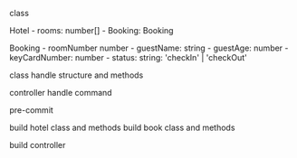 class

Hotel
    - rooms: number[]
    - Booking: Booking

Booking
    - roomNumber number
    - guestName: string
    - guestAge: number
    - keyCardNumber: number
    - status: string: 'checkIn' | 'checkOut'


class handle structure and methods

controller handle command

pre-commit

build hotel class and methods
build book class and methods

build controller
